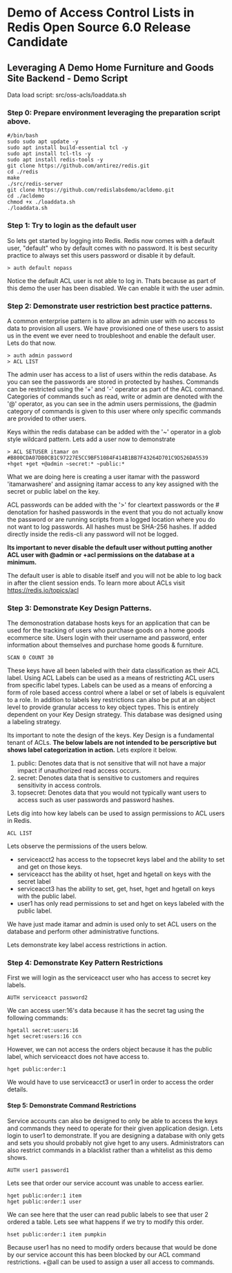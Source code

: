 # Demo of Access Control Lists in Redis Open Source 6.0 Release Candidate

## Leveraging A Demo Home Furniture and Goods Site Backend - Demo Script
Data load script: src/oss-acls/loaddata.sh
### Step 0: Prepare environment leveraging the preparation script above.

```shell
#/bin/bash
sudo sudo apt update -y
sudo apt install build-essential tcl -y
sudo apt install tcl-tls -y
sudo apt install redis-tools -y
git clone https://github.com/antirez/redis.git
cd ./redis
make
./src/redis-server
git clone https://github.com/redislabsdemo/acldemo.git
cd ./acldemo
chmod +x ./loaddata.sh
./loaddata.sh
```
### Step 1: Try to login as the default user

So lets get started by logging into Redis. Redis now comes with a default user, "default" who by default comes with no password. It is best security practice to always set this users password or disable it by default.

```shell
> auth default nopass 
```
Notice the default ACL user is not able to log in. Thats because as part of this demo the user has been disabled. We can enable it with the user admin.

### Step 2: Demonstrate user restriction best practice patterns. 

A common enterprise pattern is to allow an admin user with no access to data to provision all users. We have provisioned one of these users to assist us in the event we ever need to troubleshoot and enable the default user. Lets do that now.

```shell
> auth admin password
> ACL LIST
```
The admin user has access to a list of users within the redis database. As you can see the passwords are stored in protected by hashes. Commands can be restricted using the '+' and '-' operator as part of the ACL command. Categories of commands such as read, write or admin are denoted with the '@' operator, as you can see in the admin users permissions, the @admin category of commands is given to this user where only specific commands are provided to other users. 

Keys within the redis database can be added with the '~' operator in a glob style wildcard pattern. Lets add a user now to demonstrate


```shell
> ACL SETUSER itamar on #B800CDA07DB0CB1C97227E5CC9BF51084F414B1BB7F43264D701C9D526DA5539 +hget +get +@admin ~secret:* ~public:*
```
What we are doing here is creating a user itamar with the password 'itamarwashere' and assigning itamar access to any key assigned with the secret or public label on the key.

ACL passwords can be added with the '>' for cleartext passwords or the # denotation for hashed passwords in the event that you do not actually know the password or are running scripts from a logged location where you do not want to log passwords. All hashes must be SHA-256 hashes. If added directly inside the redis-cli any password will not be logged.

**Its important to never disable the default user without putting another ACL user with @admin or +acl permissions on the database at a minimum.**

The default user is able to disable itself and you will not be able to log back in after the client session ends. To learn more about ACLs visit https://redis.io/topics/acl

### Step 3: Demonstrate Key Design Patterns.

The demonostration database hosts keys for an application that can be used for the tracking of users who purchase goods on a home goods ecommerce site. Users login with their username and password, enter information about themselves and purchase home goods & furniture.

```shell
SCAN 0 COUNT 30
```

These keys have all been labeled with their data classification as their ACL label. Using ACL Labels can be used as a means of restricting ACL users from specific label types. Labels can be used as a means of enforcing a form of role based access control where a label or set of labels is equivalent to a role. In addition to labels key restrictions can also be put at an object level to provide granular access to key object types. This is entirely dependent on your Key Design strategy. This database was designed using a labeling strategy.


Its important to note the design of the keys. Key Design is a fundamental tenant of ACLs. **The below labels are not intended to be perscriptive but shows label categorization in action.** Lets explore it below.

1. public: Denotes data that is not sensitive that will not have a major impact if unauthorized read access occurs.
2. secret: Denotes data that is sensitive to customers and requires sensitivity in access controls. 
3. topsecret: Denotes data that you would not typically want users to access such as user passwords and password hashes.

Lets dig into how key labels can be used to assign permissions to ACL users in Redis.

```shell
ACL LIST
```

Lets observe the permissions of the users below. 

* serviceacct2 has access to the topsecret keys label and the ability to set and get on those keys.
* serviceacct has the ability ot hset, hget and hgetall on keys with the secret label
* serviceacct3 has the ability to set, get, hset, hget and hgetall on keys with the public label.
* user1 has only read permissions to set and hget on keys labeled with the public label.

We have just made itamar and admin is used only to set ACL users on the database and perform other administrative functions.

Lets demonstrate key label access restrictions in action.

### Step 4: Demonstrate Key Pattern Restrictions

First we will login as the serviceacct user who has access to secret key labels.

```shell
AUTH serviceacct password2
```
We can access user:16's data because it has the secret tag using the following commands:

```shell
hgetall secret:users:16
hget secret:users:16 ccn 
```
However, we can not access the orders object because it has the public label, which serviceacct does not have access to.

```shell
hget public:order:1 
```

We would have to use serviceacct3 or user1 in order to access the order details.

#### Step 5: Demonstrate Command Restrictions

Service accounts can also be designed to only be able to access the keys and commands they need to operate for their given application design. Lets login to user1 to demonstrate. If you are designing a database with only gets and sets you should probably not give hget to any users. Administrators can also restrict commands in a blacklist rather than a whitelist as this demo shows.


```shell
AUTH user1 password1
```

Lets see that order our service account was unable to access earlier.

```shell
hget public:order:1 item
hget public:order:1 user
```

We can see here that the user can read public labels to see that user 2 ordered a table. Lets see what happens if we try to modify this order.

```shell
hset public:order:1 item pumpkin
```

Because user1 has no need to modify orders because that would be done by our service account this has been blocked by our ACL command restrictions. +@all can be used to assign a user all access to commands.
